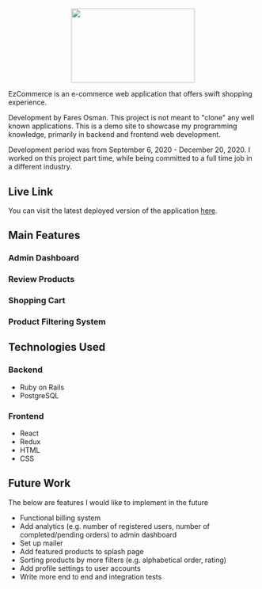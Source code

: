 #

<p align="center">
  <img width="250" height="150" src="https://i.postimg.cc/gkJB0VjT/ez-commerce-7faccfc8.png">
</p>

EzCommerce is an e-commerce web application that offers swift shopping experience.

Development by Fares Osman. This project is not meant to "clone" any well known applications. This is a demo site to showcase my programming knowledge, primarily in backend and frontend web development.

Development period was from September 6, 2020 - December 20, 2020. I worked on this project part time, while being committed to a full time job in a different industry.

## Live Link

You can visit the latest deployed version of the application [here](https://ez-ecomm.herokuapp.com/#/).

## Main Features

### Admin Dashboard

### Review Products

### Shopping Cart

### Product Filtering System

## Technologies Used

### Backend

- Ruby on Rails
- PostgreSQL

### Frontend

- React
- Redux
- HTML
- CSS

## Future Work

The below are features I would like to implement in the future

- Functional billing system
- Add analytics (e.g. number of registered users, number of completed/pending orders) to admin dashboard
- Set up mailer
- Add featured products to splash page
- Sorting products by more filters (e.g. alphabetical order, rating)
- Add profile settings to user accounts
- Write more end to end and integration tests
